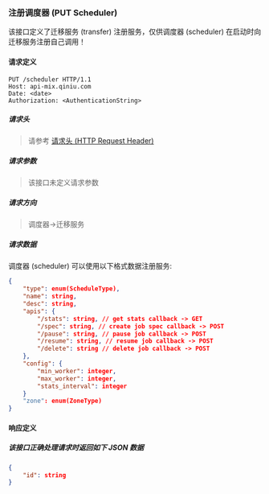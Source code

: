 ### 注册调度器 (PUT Scheduler)

该接口定义了迁移服务 (transfer) 注册服务，仅供调度器 (scheduler) 在启动时向迁移服务注册自己调用！

#### 请求定义

    PUT /scheduler HTTP/1.1
    Host: api-mix.qiniu.com
    Date: <date>
    Authorization: <AuthenticationString>

##### 请求头

> 请参考 [请求头 (HTTP Request Header)](request.md)

##### 请求参数

> 该接口未定义请求参数

##### 请求方向
> 调度器->迁移服务

##### 请求数据

调度器 (scheduler) 可以使用以下格式数据注册服务:

```json
{
    "type": enum(ScheduleType),
    "name": string,
    "desc": string,
    "apis": {
        "/stats": string, // get stats callback -> GET
        "/spec": string, // create job spec callback -> POST
        "/pause": string, // pause job callback -> POST
        "/resume": string, // resume job callback -> POST
        "/delete": string // delete job callback -> POST
    },
    "config": {
        "min_worker": integer,
        "max_worker": integer,
        "stats_interval": integer
    }
    "zone": enum(ZoneType)
}
```

#### 响应定义

##### 该接口正确处理请求时返回如下 JSON 数据

```json
{
    "id": string
}
```
